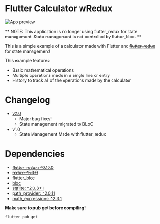 # Flutter Calculator wRedux

![App preview](https://media2.giphy.com/media/l0tunslsYhbr3zk5oG/giphy.gif?cid=790b761154d69c000b8dc409f394bc4ff22b5673944ec3c3&rid=giphy.gif)

** NOTE: This application is no longer using flutter_redux for state management. State management is not controlled by flutter_bloc. **

This is a simple example of a calculator made with Flutter and ~~[flutter_redux](https://pub.dev/packages/flutter_redux)~~ for state management!

This example features:
 - Basic mathematical operations
 - Multiple operations made in a single line or entry
 - History to track all of the operations made by the calculator

# Changelog
* [v2.0](https://github.com/iguiIllanes/flutter-calculator-wRedux/releases/tag/v2.0)
   * Major bug fixes!
   * State management migrated to BLoC
* [v1.0](https://github.com/iguiIllanes/flutter-calculator-wRedux/releases/tag/v1.0)
   * State Management Made with flutter_redux


# Dependencies

 - ~~[flutter_redux: ^0.10.0](https://pub.dev/packages/flutter_redux)~~
 - ~~[redux: ^5.0.0](https://pub.dev/packages/redux)~~
 - [flutter_bloc](https://pub.dev/packages/flutter_bloc)
 - [bloc](https://pub.dev/packages/bloc)
 - [sqflite: ^2.0.3+1](https://pub.dev/packages/sqflite)
 - [path_provider: ^2.0.11](https://pub.dev/packages/path_provider)
 - [math_expressions: ^2.3.1](https://pub.dev/packages/math_expressions)

**Make sure to pub get before compiling!**

    flutter pub get
